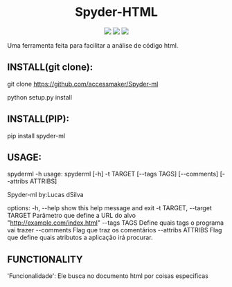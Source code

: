 <h1 align="center">Spyder-HTML</h1>

<p align="center">
<img src="http://img.shields.io/static/v1?label=STATUS&message=EM%20DESENVOLVIMENTO&color=GREEN&style=for-the-badge"/>
<img src="http://img.shields.io/static/v1?label=VERSION&message=0.3.1&color=blue&style=for-the-badge"/>
<img src="https://img.shields.io/github/license/accessmaker/Spyder-ml?style=for-the-badge"/>
</p>



Uma ferramenta feita para facilitar a análise de código html.

<h2>INSTALL(git clone):</h2>

git clone https://github.com/accessmaker/Spyder-ml

python setup.py install


<h2>INSTALL(PIP):</h2>


pip install spyder-ml


<h2>USAGE:</h2>

spyderml -h
usage: spyderml [-h] -t TARGET [--tags TAGS] [--comments] [--attribs ATTRIBS]


Spyder-ml by:Lucas dSilva

options:
  -h, --help            show this help message and exit
  -t TARGET, --target TARGET
                        Parâmetro que define a URL do alvo "http://example.com/index.html"
  --tags TAGS           Define quais tags o programa vai trazer
  --comments            Flag que traz os comentários
  --attribs ATTRIBS     Flag que define quais atributos a aplicação irá procurar.

<h2>FUNCTIONALITY</h2>

'Funcionalidade': Ele busca no documento html por coisas especificas